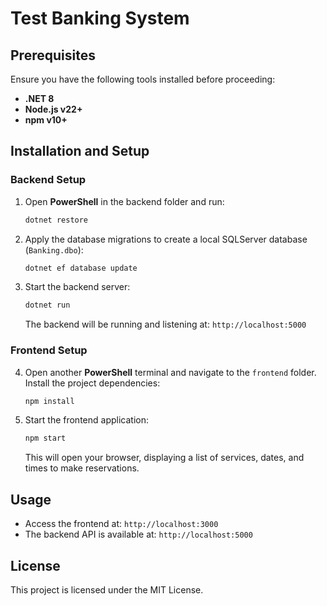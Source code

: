 # Test Banking System

## Prerequisites
Ensure you have the following tools installed before proceeding:
- **.NET 8**
- **Node.js v22+**
- **npm v10+**

## Installation and Setup

### Backend Setup
1. Open **PowerShell** in the backend folder and run:
   ```sh
   dotnet restore
   ```
2. Apply the database migrations to create a local SQLServer database (`Banking.dbo`):
   ```sh
   dotnet ef database update
   ```
3. Start the backend server:
   ```sh
   dotnet run
   ```
   The backend will be running and listening at: `http://localhost:5000`

### Frontend Setup
4. Open another **PowerShell** terminal and navigate to the `frontend` folder. Install the project dependencies:
   ```sh
   npm install
   ```
5. Start the frontend application:
   ```sh
   npm start
   ```
   This will open your browser, displaying a list of services, dates, and times to make reservations.

## Usage
- Access the frontend at: `http://localhost:3000`
- The backend API is available at: `http://localhost:5000`

## License
This project is licensed under the MIT License.
